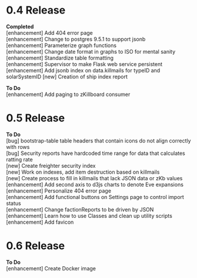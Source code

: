 0.4 Release
==================

**Completed**  
[enhancement] Add 404 error page  
[enhancement] Change to postgres 9.5.1 to support jsonb  
[enhancement] Parameterize graph functions  
[enhancement] Change date format in graphs to ISO for mental sanity  
[enhancement] Standardize table formatting  
[enhancement] Supervisor to make Flask web service persistent  
[enhancement] Add jsonb index on data.killmails for typeID and solarSystemID
[new] Creation of ship index report  

**To Do**  
[enhancement] Add paging to zKillboard consumer  

0.5 Release
==================

**To Do**  
[bug] bootstrap-table table headers that contain icons do not align correctly with rows  
[bug] Security reports have hardcoded time range for data that calculates ratting rate  
[new] Create freighter security index  
[new] Work on indexes, add item destruction based on killmails  
[new] Create process to fill in killmails that lack JSON data or zKb values  
[enhancement] Add second axis to d3js charts to denote Eve expansions  
[enhancement] Personalize 404 error page  
[enhancement] Add functional buttons on Settings page to control import status  
[enhancement] Change factionReports to be driven by JSON  
[enhancement] Learn how to use Classes and clean up utility scripts 
[enhancement] Add favicon

0.6 Release
==================

**To Do**  
[enhancement] Create Docker image  
 